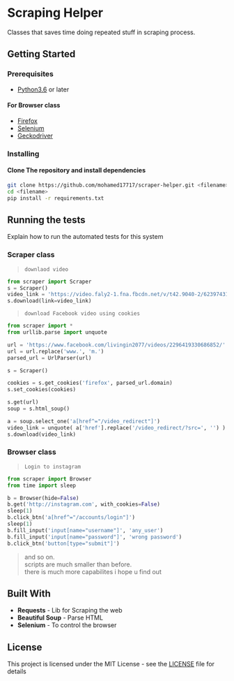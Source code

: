 # Scraping Helper

Classes that saves time doing repeated stuff in scraping process.

## Getting Started

### Prerequisites

- [Python3.6](https://www.python.org/downloads/) or later

#### For Browser class

- [Firefox](https://www.mozilla.org/en-US/firefox/)
- [Selenium](https://pypi.org/project/selenium/)
- [Geckodriver](https://github.com/mozilla/geckodriver/releases)

### Installing

#### Clone The repository and install dependencies

``` bash
git clone https://github.com/mohamed17717/scraper-helper.git <filename>
cd <filename>
pip install -r requirements.txt
```

## Running the tests

Explain how to run the automated tests for this system

### **Scraper** class

> `downlaod video`

```python
from scraper import Scraper
s = Scraper()
video_link = 'https://video.faly2-1.fna.fbcdn.net/v/t42.9040-2/62397431_315586462709416_146625252862984192_n.mp4?_nc_cat=102&efg=eyJ2ZW5jb2RlX3RhZyI6InN2ZV9zZCJ9&_nc_oc=AQkgWetwMBu9sezw9cSv95KrlX03X1wX_ZOaSzMxtmcfq1_Ix_tXVWefEr2Xyq_8Ka4&_nc_ht=video.faly2-1.fna&oh=4ca74f2b4d64ea2856819efa3ce4fe4f&oe=5D3E91FB'
s.download(link=video_link)
```

> `download Facebook video using cookies`

``` python
from scraper import *
from urllib.parse import unquote

url = 'https://www.facebook.com/livingin2077/videos/2296419330686852/'
url = url.replace('www.', 'm.')
parsed_url = UrlParser(url)

s = Scraper()

cookies = s.get_cookies('firefox', parsed_url.domain)
s.set_cookies(cookies)

s.get(url)
soup = s.html_soup()

a = soup.select_one('a[href^="/video_redirect"]')
video_link = unquote( a['href'].replace('/video_redirect/?src=', '') )
s.download(video_link)
```

### **Browser** class

> `Login to instagram`

``` python
from scraper import Browser
from time import sleep

b = Browser(hide=False)
b.get('http://instagram.com', with_cookies=False)
sleep(1)
b.click_btn('a[href^="/accounts/login"]')
sleep(1)
b.fill_input('input[name="username"]', 'any_user')
b.fill_input('input[name="password"]', 'wrong password')
b.click_btn('button[type="submit"]')
```

> and so on.\
> scripts are much smaller than before.\
> there is much more capabilites i hope u find out

## Built With

- **Requests** - Lib for Scraping the web
- **Beautiful Soup** - Parse HTML
- **Selenium** - To control the browser

## License

This project is licensed under the MIT License - see the [LICENSE](LICENSE) file for details
